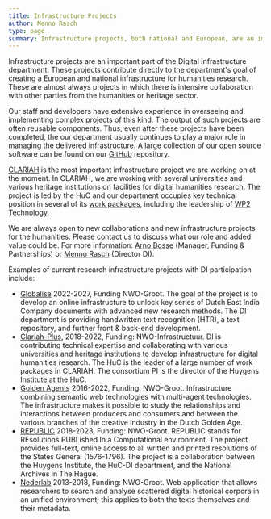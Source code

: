 ```yaml
---
title: Infrastructure Projects
author: Menno Rasch
type: page
summary: Infrastructure projects, both national and European, are an important part of the Digital Infrastructure section of the KNAW Humanities Cluster (HuC). These projects contribute directly to the department's goal of creating an infrastructure for humanities research.
---
```

Infrastructure projects are an important part of the Digital Infrastructure department. These projects contribute directly to the department's goal of creating a European and national infrastructure for humanities research. These are almost always projects in which there is intensive collaboration with other parties from the humanities or heritage sector.

Our staff and developers have  extensive experience in overseeing and implementing complex projects of this kind. The output of such projects are often reusable components. Thus, even after these projects have been completed, the our department usually continues to play a major role in managing the delivered infrastructure. A large collection of our open source software can be found on our [GitHub](https://github.com/knaw-huc) repository. 

[CLARIAH](https://www.clariah.nl) is the most important infrastructure project we are working on at the moment. In CLARIAH, we are working with several universities and various heritage institutions on facilities for digital humanities research. The project is led by the HuC and our department occupies key technical position in several of its [work packages](https://www.clariah.nl/work-packages), including the leadership of [WP2 Technology](https://www.clariah.nl/wp2-technology).

We are always open to new collaborations and new infrastructure projects for the humanities. Please contact us to discuss what our role and added value could be. For more information: [Arno Bosse](mailto:arno.bosse@di.huc.knaw.nl) (Manager, Funding & Partnerships) or [Menno Rasch](mailto:menno.rasch@di.huc.knaw.nl) (Director DI).

Examples of current research infrastructure projects with DI participation include:

* [Globalise](https://globalise.huygens.knaw.nl) 2022-2027, Funding NWO-Groot. The goal of the project is to develop an online infrastructure to unlock key series of Dutch East India Company documents with advanced new research methods. The DI department is providing handwritten text recognition (HTR), a text repository, and further front & back-end development.
* [Clariah-Plus](https://www.clariah.nl), 2018-2022, Funding: NWO-Infrastructuur.
DI is contributing technical expertise and collaborating with various universities and heritage institutions to develop infrastructure for digital humanities research. The HuC is the leader of a large number of work packages in CLARIAH. The consortium PI is the director of the Huygens Institute at the HuC.
* [Golden Agents](https://www.goldenagents.org) 2016-2022, Funding: NWO-Groot. Infrastructure combining semantic web technologies with multi-agent technologies. The infrastructure makes it possible to study the relationships and interactions between producers and consumers and between the various branches of the creative industry in the Dutch Golden Age.
* [REPUBLIC](https://republic.huygens.knaw.nl) 2018-2023, Funding: NWO-Groot. REPUBLIC stands for REsolutions PUBLished In a Computational environment. The project provides full-text, online access to all written and printed resolutions of the States General (1576-1796). The project is a collaboration between the Huygens Institute, the HuC-DI department, and the National Archives in The Hague.
* [Nederlab](https://www.nederlab.nl/) 2013-2018, Funding: NWO-Groot. Web application that allows researchers to search and analyse scattered digital historical corpora in an unified environment; this applies to both the texts themselves and their metadata.